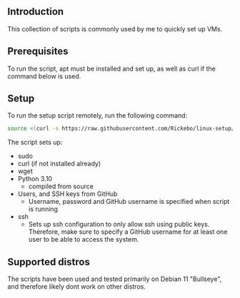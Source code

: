 ## Introduction

This collection of scripts is commonly used by me to quickly set up VMs.

## Prerequisites

To run the script, apt must be installed and set up, as well as curl if the command below is used.

## Setup

To run the setup script remotely, run the following command:

```bash
source <(curl -s https://raw.githubusercontent.com/Rickebo/linux-setup/main/setup-remote.sh)
```

The script sets up:

- sudo
- curl (if not installed already)
- wget
- Python 3.10
  - compiled from source
- Users, and SSH keys from GitHub
  - Username, password and GitHub username is specified when script is running
- ssh
  - Sets up ssh configuration to only allow ssh using public keys. Therefore, make sure to specify a GitHub username for
    at least one user to be able to access the system.

## Supported distros

The scripts have been used and tested primarily on Debian 11 "Bullseye", and therefore likely dont work on other
distros.